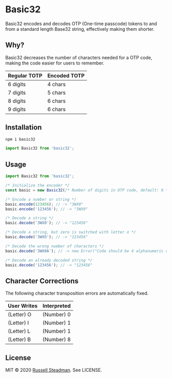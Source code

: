 # Basic32

Basic32 encodes and decodes OTP (One-time passcode) tokens to and from a standard length Base32 string, effectively making them shorter.

## Why?

Basic32 decreases the number of characters needed for a OTP code, making the code easier for users to remember.

| Regular TOTP | Encoded TOTP |
| ------------ | ------------ |
| 6 digits     | 4 chars      |
| 7 digits     | 5 chars      |
| 8 digits     | 6 chars      |
| 9 digits     | 6 chars      |

## Installation

```sh
npm i basic32
```

```javascript
import Basic32 from 'basic32';
```

## Usage

```javascript
import Basic32 from 'basic32';

/* Initialize the encoder */
const basic = new Basic32(/* Number of digits in OTP code, default: 6 */);

/* Encode a number or string */
basic.encode(123456); // -> "3WX0"
basic.encode('123456'); // -> "3WX0"

/* Decode a string */
basic.decode('3WX0'); // -> "123456"

/* Decode a string, but zero is switched with letter o */
basic.decode('3WXO'); // -> "123456"

/* Decode the wrong number of characters */
basic.decode('3WX0A'); // -> new Error("Code should be 4 alphanumeric characters")

/* Decode an already decoded string */
basic.decode('123456'); // -> "123456"
```

## Character Corrections

The following character transposition errors are automatically fixed.

| User Writes | Interpreted |
| ----------- | ----------- |
| (Letter) O  | (Number) 0  |
| (Letter) I  | (Number) 1  |
| (Letter) L  | (Number) 1  |
| (Letter) B  | (Number) 8  |

## License

MIT &copy; 2020 [Russell Steadman](https://github.com/teamtofu). See LICENSE.
